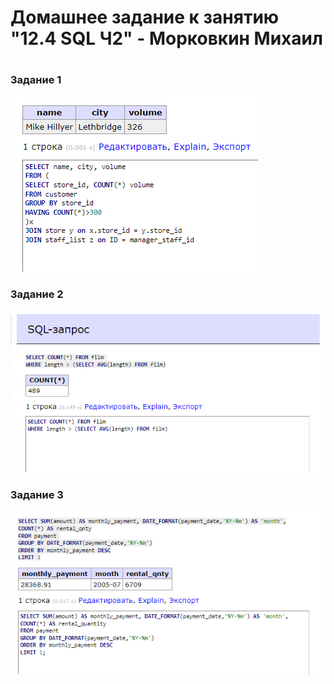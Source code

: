 # Домашнее задание к занятию "12.4 SQL Ч2" - Морковкин Михаил
#
### Задание 1
![alt text](https://github.com/pseudowind/gitlab-hw/blob/main/img/12.4/1.png)
### Задание 2
![alt text](https://github.com/pseudowind/gitlab-hw/blob/main/img/12.4/2.png)
### Задание 3
![alt text](https://github.com/pseudowind/gitlab-hw/blob/main/img/12.4/4.png)
